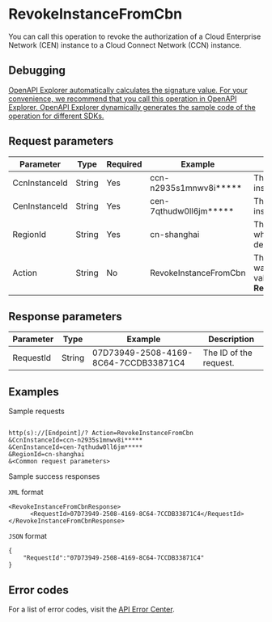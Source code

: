 # RevokeInstanceFromCbn

You can call this operation to revoke the authorization of a Cloud Enterprise Network \(CEN\) instance to a Cloud Connect Network \(CCN\) instance.

## Debugging

[OpenAPI Explorer automatically calculates the signature value. For your convenience, we recommend that you call this operation in OpenAPI Explorer. OpenAPI Explorer dynamically generates the sample code of the operation for different SDKs.](https://api.aliyun.com/#product=Smartag&api=RevokeInstanceFromCbn&type=RPC&version=2018-03-13)

## Request parameters

|Parameter|Type|Required|Example|Description|
|---------|----|--------|-------|-----------|
|CcnInstanceId|String|Yes|ccn-n2935s1mnwv8i\*\*\*\*\*|The ID of the CCN instance. |
|CenInstanceId|String|Yes|cen-7qthudw0ll6jm\*\*\*\*\*|The ID of the CEN instance. |
|RegionId|String|Yes|cn-shanghai|The ID of the region where the CCN instance is deployed. |
|Action|String|No|RevokeInstanceFromCbn|The operation that you want to perform. Set the value to **RevokeInstanceFromCbn**. |

## Response parameters

|Parameter|Type|Example|Description|
|---------|----|-------|-----------|
|RequestId|String|07D73949-2508-4169-8C64-7CCDB33871C4|The ID of the request. |

## Examples

Sample requests

```

http(s)://[Endpoint]/? Action=RevokeInstanceFromCbn
&CcnInstanceId=ccn-n2935s1mnwv8i*****
&CenInstanceId=cen-7qthudw0ll6jm*****
&RegionId=cn-shanghai
&<Common request parameters>

```

Sample success responses

`XML` format

```
<RevokeInstanceFromCbnResponse>
	  <RequestId>07D73949-2508-4169-8C64-7CCDB33871C4</RequestId>
</RevokeInstanceFromCbnResponse>
```

`JSON` format

```
{
	"RequestId":"07D73949-2508-4169-8C64-7CCDB33871C4"
}
```

## Error codes

For a list of error codes, visit the [API Error Center](https://error-center.alibabacloud.com/status/product/Smartag).


